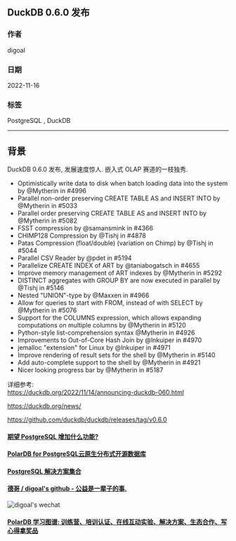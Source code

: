 ## DuckDB 0.6.0 发布         
                  
### 作者                  
digoal                  
                  
### 日期                  
2022-11-16                  
                  
### 标签                  
PostgreSQL , DuckDB            
                  
----                  
                  
## 背景     
DuckDB 0.6.0 发布, 发展速度惊人. 嵌入式 OLAP 赛道的一枝独秀.      
- Optimistically write data to disk when batch loading data into the system by @Mytherin in #4996  
- Parallel non-order preserving CREATE TABLE AS and INSERT INTO by @Mytherin in #5033  
- Parallel order preserving CREATE TABLE AS and INSERT INTO by @Mytherin in #5082  
- FSST compression by @samansmink in #4366  
- CHIMP128 Compression by @Tishj in #4878  
- Patas Compression (float/double) (variation on Chimp) by @Tishj in #5044  
- Parallel CSV Reader by @pdet in #5194  
- Parallelize CREATE INDEX of ART by @taniabogatsch in #4655  
- Improve memory management of ART indexes by @Mytherin in #5292  
- DISTINCT aggregates with GROUP BY are now executed in parallel by @Tishj in #5146  
- Nested "UNION"-type by @Maxxen in #4966  
- Allow for queries to start with FROM, instead of with SELECT by @Mytherin in #5076  
- Support for the COLUMNS expression, which allows expanding computations on multiple columns by @Mytherin in #5120  
- Python-style list-comprehension syntax @Mytherin in #4926  
- Improvements to Out-of-Core Hash Join by @lnkuiper in #4970  
- jemalloc "extension" for Linux by @lnkuiper in #4971  
- Improve rendering of result sets for the shell by @Mytherin in #5140  
- Add auto-complete support to the shell by @Mytherin in #4921  
- Nicer looking progress bar by @Mytherin in #5187  
  
详细参考:    
https://duckdb.org/2022/11/14/announcing-duckdb-060.html  
  
https://duckdb.org/news/  
  
https://github.com/duckdb/duckdb/releases/tag/v0.6.0  
  
    
  
#### [期望 PostgreSQL 增加什么功能?](https://github.com/digoal/blog/issues/76 "269ac3d1c492e938c0191101c7238216")
  
  
#### [PolarDB for PostgreSQL云原生分布式开源数据库](https://github.com/ApsaraDB/PolarDB-for-PostgreSQL "57258f76c37864c6e6d23383d05714ea")
  
  
#### [PostgreSQL 解决方案集合](https://yq.aliyun.com/topic/118 "40cff096e9ed7122c512b35d8561d9c8")
  
  
#### [德哥 / digoal's github - 公益是一辈子的事.](https://github.com/digoal/blog/blob/master/README.md "22709685feb7cab07d30f30387f0a9ae")
  
  
![digoal's wechat](../pic/digoal_weixin.jpg "f7ad92eeba24523fd47a6e1a0e691b59")
  
  
#### [PolarDB 学习图谱: 训练营、培训认证、在线互动实验、解决方案、生态合作、写心得拿奖品](https://www.aliyun.com/database/openpolardb/activity "8642f60e04ed0c814bf9cb9677976bd4")
  
